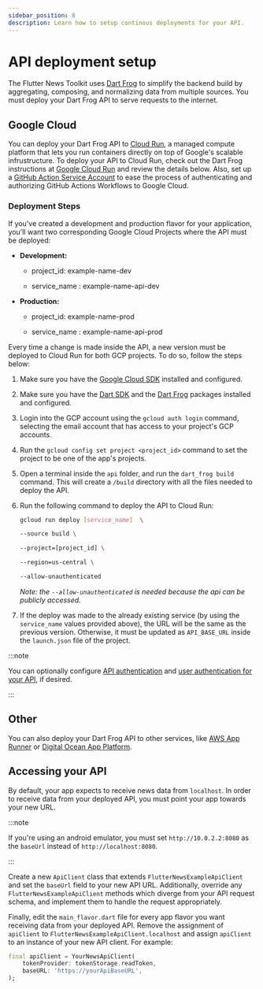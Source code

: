 ```yaml
---
sidebar_position: 8
description: Learn how to setup continous deployments for your API.
---
```


# API deployment setup

The Flutter News Toolkit uses [Dart Frog](https://dartfrog.vgv.dev/docs/overview) to simplify the backend build by aggregating, composing, and normalizing data from multiple sources. You must deploy your Dart Frog API to serve requests to the internet.

## Google Cloud

You can deploy your Dart Frog API to [Cloud Run](https://cloud.google.com/run/docs/overview/what-is-cloud-run), a managed compute platform that lets you run containers directly on top of Google's scalable infrustructure. To deploy your API to Cloud Run, check out the Dart Frog instructions at [Google Cloud Run](https://dartfrog.vgv.dev/docs/deploy/google-cloud-run) and review the details below. Also, set up a [GitHub Action Service Account](https://cloud.google.com/blog/products/identity-security/enabling-keyless-authentication-from-github-actions) to ease the process of authenticating and authorizing GitHub Actions Workflows to Google Cloud.

### Deployment Steps

If you've created a development and production flavor for your application, you'll want two corresponding Google Cloud Projects where the API must be deployed:

- **Development:**

  - project_id: example-name-dev

  - service_name : example-name-api-dev

- **Production:**

  - project_id: example-name-prod

  - service_name : example-name-api-prod

Every time a change is made inside the API, a new version must be deployed to Cloud Run for both GCP projects. To do so, follow the steps below:

1. Make sure you have the [Google Cloud SDK](https://cloud.google.com/sdk/docs/install) installed and configured.
2. Make sure you have the [Dart SDK](https://dart.dev/get-dart) and the [Dart Frog](https://pub.dev/packages/dart_frog) packages installed and configured.
3. Login into the GCP account using the `gcloud auth login` command, selecting the email account that has access to your project's GCP accounts.
4. Run the `gcloud config set project <project_id>` command to set the project to be one of the app's projects.
5. Open a terminal inside the `api` folder, and run the `dart_frog build` command. This will create a `/build` directory with all the files needed to deploy the API.
6. Run the following command to deploy the API to Cloud Run:

   ```bash
   gcloud run deploy [service_name]  \

   --source build \

   --project=[project_id] \

   --region=us-central \

   --allow-unauthenticated
   ```

   _Note: the `--allow-unauthenticated` is needed because the api can be publicly accessed._

7. If the deploy was made to the already existing service (by using the `service_name` values provided above), the URL will be the same as the previous version. Otherwise, it must be updated as `API_BASE_URL` inside the `launch.json` file of the project.

:::note

You can optionally configure [API authentication](https://cloud.google.com/docs/authentication) and [user authentication for your API](https://cloud.google.com/run/docs/authenticating/end-users#cicp-firebase-auth), if desired.

:::

## Other

You can also deploy your Dart Frog API to other services, like [AWS App Runner](https://dartfrog.vgv.dev/docs/deploy/aws-app-runner) or [Digital Ocean App Platform](https://dartfrog.vgv.dev/docs/deploy/digital-ocean-app-platform).

## Accessing your API

By default, your app expects to receive news data from `localhost`. In order to receive data from your deployed API, you must point your app towards your new URL.

:::note

If you're using an android emulator, you must set `http://10.0.2.2:8080` as the `baseUrl` instead of `http://localhost:8080`.

:::

Create a new `ApiClient` class that extends `FlutterNewsExampleApiClient` and set the `baseUrl` field to your new API URL. Additionally, override any `FlutterNewsExampleApiClient` methods which diverge from your API request schema, and implement them to handle the request appropriately.

Finally, edit the `main_flavor.dart` file for every app flavor you want receiving data from your deployed API. Remove the assignment of `apiClient` to `FlutterNewsExampleApiClient.localhost` and assign `apiClient` to an instance of your new API client. For example:

```dart
final apiClient = YourNewsApiClient(
    tokenProvider: tokenStorage.readToken,
    baseURL: 'https://yourApiBaseURL',
);
```
